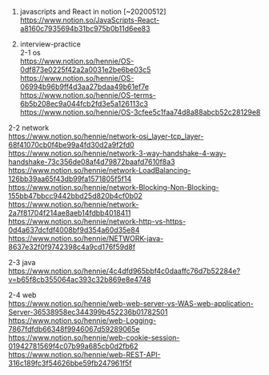 1. javascripts and React in notion [~20200512] <br>
https://www.notion.so/JavaScripts-React-a8160c7935694b31bc975b0b11d6ee83

2. interview-practice<br>
2-1 os<br>
https://www.notion.so/hennie/OS-0df873e0225f42a2a0031e2be6be03c5 <br>
https://www.notion.so/hennie/OS-06994b96b9ff4d3aa27bdaa49b61ef7e <br>
https://www.notion.so/hennie/OS-terms-6b5b208ec9a044fcb2fd3e5a126113c3 <br>
https://www.notion.so/hennie/OS-3cfee5c1faa74d8a88abcb52c28129e8

2-2 network<br>
https://www.notion.so/hennie/network-osi_layer-tcp_layer-68f41070cb0f4be99a4fd30d2a9f2fd0 <br>
https://www.notion.so/hennie/network-3-way-handshake-4-way-handshake-73c356de08af4d79872baafd7610f8a3 <br>
https://www.notion.so/hennie/network-LoadBalancing-126bb39aa65f43db99fa1571805f5f14 <br>
https://www.notion.so/hennie/network-Blocking-Non-Blocking-155bb47bbcc9442bbd25d820b4cf0b02 <br>
https://www.notion.so/hennie/network-2a7f81704f214ae8aeb14fdbb4018411 <br>
https://www.notion.so/hennie/network-http-vs-https-0d4a637dcfdf4008bf9d354a60d35e84 <br>
https://www.notion.so/hennie/NETWORK-java-8637e32f0f9742398c4a9cd176f59d8f<br>

2-3 java <br>
https://www.notion.so/hennie/4c4dfd965bbf4c0daaffc76d7b52284e?v=b65f8cb355064ac393c32b869e8e4748

2-4 web<br>
https://www.notion.so/hennie/web-web-server-vs-WAS-web-application-Server-36538958ec344399b452236b01782501 <br>
https://www.notion.so/hennie/web-Logging-7867fdfdb66348f9946067d59289065e<br>
https://www.notion.so/hennie/web-cookie-session-01942781569f4c07b99a685cb0d2fb62 <br>
https://www.notion.so/hennie/web-REST-API-316c189fc3f54626bbe59fb247961f5f <br>



